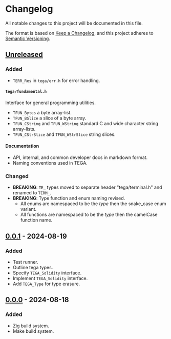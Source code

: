 # Changelog

All notable changes to this project will be documented in this file.

The format is based on [Keep a Changelog](https://keepachangelog.com/en/1.0.0/),
and this project adheres to [Semantic Versioning](https://semver.org/spec/v2.0.0.html).

## [Unreleased]

### Added

- `TERR_Res` in `tega/err.h` for error handling.

#### `tega/fundamental.h`

Interface for general programming utilities.

- `TFUN_Bytes` a byte array-list.
- `TFUN_BSlice` a slice of a byte array.
- `TFUN_CString` and `TFUN_WString` standard C and wide character string
  array-lists.
- `TFUN_CStrSlice` and `TFUN_WStrSlice` string slices.

#### Documentation

- API, internal, and common developer docs in markdown format.
- Naming conventions used in TEGA.

### Changed

- **BREAKING**: `TE_` types moved to separate header "tega/terminal.h" and
  renamed to `TERM_`.
- **BREAKING**: Type function and enum naming revised.
  - All enums are namespaced to be the _type_ then the snake_case enum variant.
  - All functions are namespaced to be the _type_ then the camelCase function
    name.

## [0.0.1] - 2024-08-19

### Added

- Test runner.
- Outline tega types.
- Specify `TEGA_Solidity` interface.
- Implement `TEGA_Solidity` interface.
- Add `TEGA_Type` for type erasure.

## [0.0.0] - 2024-08-18

### Added

- Zig build system.
- Make build system.

[Unreleased]: https://github.com/sonro/tega/compare/v0.0.1...HEAD
[0.0.1]: https://github.com/sonro/tega/releases/tag/v0.0.1
[0.0.0]: https://github.com/sonro/tega/releases/tag/v0.0.0
